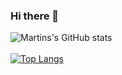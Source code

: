 ### Hi there 👋
![Martins's GitHub stats](https://github-readme-stats.vercel.app/api?username=martinericksonn&count_private=true&show_icons=true)
<br><br>
[![Top Langs](https://github-readme-stats.vercel.app/api/top-langs/?username=martinericksonn&layout=compact)](https://github.com/martinericksonn/github-readme-stats)

<!--
**martinericksonn/martinericksonn** is a ✨ _special_ ✨ repository because its `README.md` (this file) appears on your GitHub profile.

Here are some ideas to get you started:

- 🔭 I’m currently working on ...
- 🌱 I’m currently learning ...
- 👯 I’m looking to collaborate on ...
- 🤔 I’m looking for help with ...
- 💬 Ask me about ...
- 📫 How to reach me: ...
- 😄 Pronouns: ...
- ⚡ Fun fact: ...
-->
